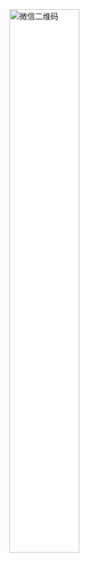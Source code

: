 

[//]: # (![微信二维码]&#40;https://basic-0807.oss-cn-beijing.aliyuncs.com/me/wechat-qrcode.jpg&#41;)


<img src="https://basic-0807.oss-cn-beijing.aliyuncs.com/me/wechat-qrcode.jpg" alt="微信二维码" style="width:50%;">
